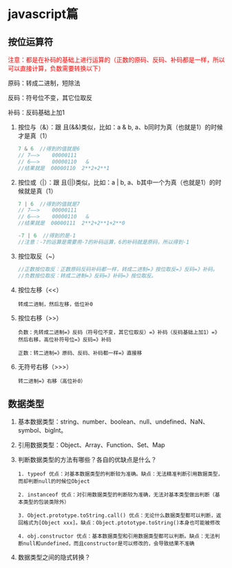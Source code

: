 # javascript篇

## 按位运算符

<font color="red">注意：都是在补码的基础上进行运算的（正数的原码、反码、补码都是一样，所以可以直接计算，负数需要转换以下）</font>

原码：转成二进制，短除法

反码：符号位不变，其它位取反

补码：反码基础上加1

1. 按位与（&）：跟 且(&&)类似，比如：a & b, a、b同时为真（也就是1）的时候才是真（1）
    ```javascript
    7 & 6  //得到的值就是6
    // 7——>    00000111
    // 6——>    00000110   &
    //结果就是  00000110  2**2+2**1
    ```
    
2. 按位或（|）：跟 且(||)类似，比如：a | b, a、b其中一个为真（也就是1）的时候就是真（1）
    ```javascript
    7 | 6  //得到的值就是7
    // 7——>    00000111
    // 6——>    00000110   &
    //结果就是  00000111  2**2+2**1+2**0
    
    -7 | 6  //得到的是-1
    //注意：-7的运算是需要用-7的补码运算，6的补码就是原码，所以得到-1
    ```
    
3. 按位取反（~）
    ```javascript
    //正数按位取反：正数原码反码补码都一样，转成二进制=》按位取反=》反码=》补码。
    //负数按位取反：转成二进制=》反码=》补码=》按位取反。
    ```
    
4. 按位左移（<<）

    `转成二进制，然后左移，低位补0`

5. 按位右移（>>）

    `负数：先转成二进制=》反码（符号位不变，其它位取反）=》补码（反码基础上加1）=》然后右移，高位补符号位=》反码=》补码`

    `正数：转二进制=》原码、反码、补码都一样=》直接移`

6. 无符号右移（>>>）

    `转二进制=》右移（高位补0）`

## 数据类型

1. 基本数据类型：string、number、boolean、null、undefined、NaN、symbol、bigInt。

2. 引用数据类型：Object、Array、Function、Set、Map

3. 判断数据类型的方法有哪些？各自的优缺点是什么？

   `1. typeof 优点：对基本数据类型的判断较为准确。缺点：无法精准判断引用数据类型，而却判断null的时候位Object` 

   `2. instanceof 优点：对引用数据类型的判断较为准确，无法对基本类型做出判断（基本类型的包装类除外）`

   `3. Object.prototype.toString.call() 优点：无论什么数据类型都可以判断，返回格式为[Object xxx]。缺点：Object.ptototype.toString()本身也可能被修改`

   `4. obj.constructor 优点：基本数据类型和引用数据类型都可以判断。缺点：无法判断null和undefined，而且constructor是可以修改的，会导致结果不准确`

4. 数据类型之间的隐式转换？

   